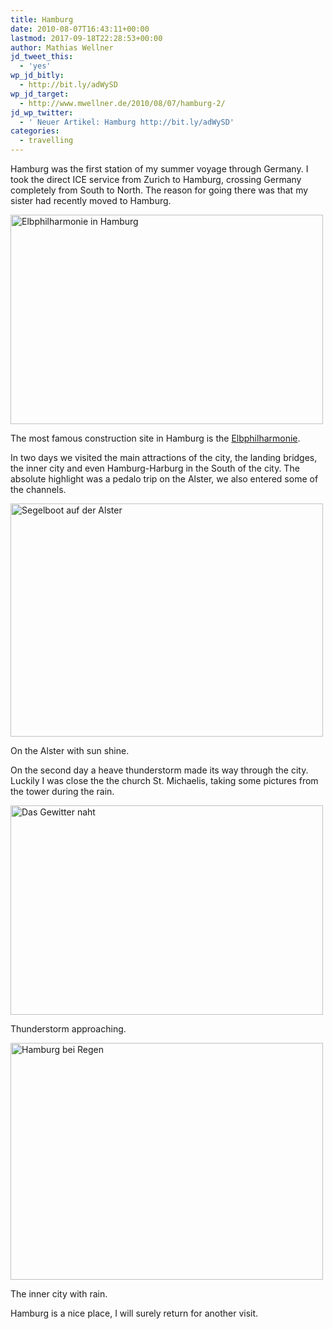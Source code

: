 ```yaml
---
title: Hamburg
date: 2010-08-07T16:43:11+00:00
lastmod: 2017-09-18T22:28:53+00:00
author: Mathias Wellner
jd_tweet_this:
  - 'yes'
wp_jd_bitly:
  - http://bit.ly/adWySD
wp_jd_target:
  - http://www.mwellner.de/2010/08/07/hamburg-2/
jd_wp_twitter:
  - ' Neuer Artikel: Hamburg http://bit.ly/adWySD'
categories:
  - travelling
---
```

Hamburg was the first station of my summer voyage through Germany. I took the direct ICE service from Zurich to Hamburg, crossing Germany completely from South to North. The reason for going there was that my sister had recently moved to Hamburg. 

<div style="width: 510px" class="wp-caption aligncenter">
  <a href="http://www.flickr.com/photos/mwellner/4863718803/" title="Elbphilharmonie in Hamburg by mwellner, on Flickr"><img src="http://farm5.static.flickr.com/4143/4863718803_1441ceabe0.jpg" width="500" height="335" alt="Elbphilharmonie in Hamburg" /></a>
  
  <p class="wp-caption-text">
    The most famous construction site in Hamburg is the <a href="http://www.elbphilharmonie.de/">Elbphilharmonie</a>.<br />
  </p>
</div>

In two days we visited the main attractions of the city, the landing bridges, the inner city and even Hamburg-Harburg in the South of the city. The absolute highlight was a pedalo trip on the Alster, we also entered some of the channels. 

<div style="width: 510px" class="wp-caption aligncenter">
  <a href="http://www.flickr.com/photos/mwellner/4863718917/" title="Segelboot auf der Alster by mwellner, on Flickr"><img src="http://farm5.static.flickr.com/4120/4863718917_ac031daf1b.jpg" width="500" height="373" alt="Segelboot auf der Alster" /></a>
  
  <p class="wp-caption-text">
    On the Alster with sun shine.<br />
  </p>
</div>

On the second day a heave thunderstorm made its way through the city. Luckily I was close the the church St. Michaelis, taking some pictures from the tower during the rain. 

<div style="width: 510px" class="wp-caption aligncenter">
  <a href="http://www.flickr.com/photos/mwellner/4863719007/" title="Das Gewitter naht by mwellner, on Flickr"><img src="http://farm5.static.flickr.com/4141/4863719007_5f3df27fe7.jpg" width="500" height="335" alt="Das Gewitter naht" /></a>
  
  <p class="wp-caption-text">
    Thunderstorm approaching.<br />
  </p>
</div>

<div style="width: 510px" class="wp-caption aligncenter">
  <a href="http://www.flickr.com/photos/mwellner/4863719095/" title="Hamburg bei Regen by mwellner, on Flickr"><img src="http://farm5.static.flickr.com/4123/4863719095_732a558f26.jpg" width="500" height="379" alt="Hamburg bei Regen" /></a>
  
  <p class="wp-caption-text">
    The inner city with rain.<br />
  </p>
</div>

Hamburg is a nice place, I will surely return for another visit.